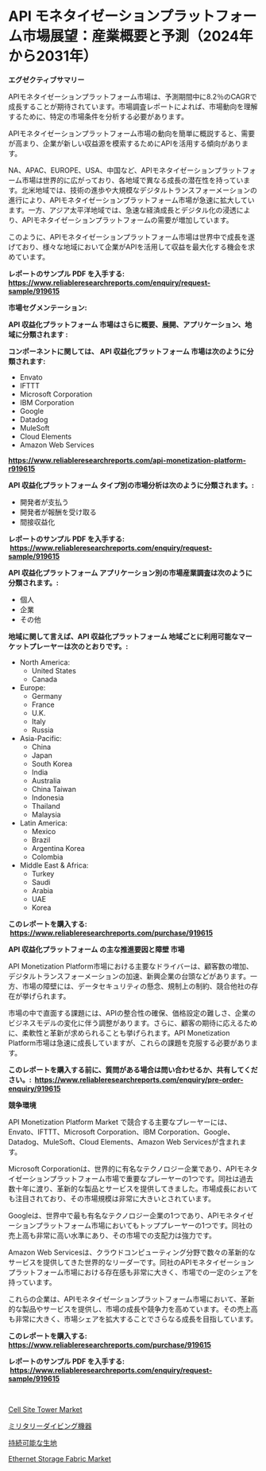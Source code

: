 <p><h1>API モネタイゼーションプラットフォーム市場展望：産業概要と予測（2024年から2031年）</h1></p><p><strong>エグゼクティブサマリー</strong></p>
<p><p>APIモネタイゼーションプラットフォーム市場は、予測期間中に8.2％のCAGRで成長することが期待されています。市場調査レポートによれば、市場動向を理解するために、特定の市場条件を分析する必要があります。</p><p>APIモネタイゼーションプラットフォーム市場の動向を簡単に概説すると、需要が高まり、企業が新しい収益源を模索するためにAPIを活用する傾向があります。</p><p>NA、APAC、EUROPE、USA、中国など、APIモネタイゼーションプラットフォーム市場は世界的に広がっており、各地域で異なる成長の潜在性を持っています。北米地域では、技術の進歩や大規模なデジタルトランスフォーメーションの進行により、APIモネタイゼーションプラットフォーム市場が急速に拡大しています。一方、アジア太平洋地域では、急速な経済成長とデジタル化の浸透により、APIモネタイゼーションプラットフォームの需要が増加しています。</p><p>このように、APIモネタイゼーションプラットフォーム市場は世界中で成長を遂げており、様々な地域において企業がAPIを活用して収益を最大化する機会を求めています。</p></p>
<p><strong>レポートのサンプル PDF を入手する: <a href="https://www.reliableresearchreports.com/enquiry/request-sample/919615">https://www.reliableresearchreports.com/enquiry/request-sample/919615</a></strong></p>
<p><strong>市場セグメンテーション:</strong></p>
<p><strong> API 収益化プラットフォーム 市場はさらに概要、展開、アプリケーション、地域に分類されます :</strong></p>
<p><strong>コンポーネントに関しては、 API 収益化プラットフォーム 市場は次のように分類されます: &nbsp;</strong></p>
<p><ul><li>Envato</li><li>IFTTT</li><li>Microsoft Corporation</li><li>IBM Corporation</li><li>Google</li><li>Datadog</li><li>MuleSoft</li><li>Cloud Elements</li><li>Amazon Web Services</li></ul></p>
<p><strong><a href="https://www.reliableresearchreports.com/api-monetization-platform-r919615">https://www.reliableresearchreports.com/api-monetization-platform-r919615</a></strong></p>
<p><strong> API 収益化プラットフォーム タイプ別の市場分析は次のように分類されます。:</strong></p>
<p><ul><li>開発者が支払う</li><li>開発者が報酬を受け取る</li><li>間接収益化</li></ul></p>
<p><strong>レポートのサンプル PDF を入手する: &nbsp;<a href="https://www.reliableresearchreports.com/enquiry/request-sample/919615">https://www.reliableresearchreports.com/enquiry/request-sample/919615</a></strong></p>
<p><strong> API 収益化プラットフォーム アプリケーション別の市場産業調査は次のように分類されます。:</strong></p>
<p><ul><li>個人</li><li>企業</li><li>その他</li></ul></p>
<p><strong>地域に関して言えば、API 収益化プラットフォーム 地域ごとに利用可能なマーケットプレーヤーは次のとおりです。:</strong></p>
<p><ul>
    <li>
        North America:
        <ul>
            <li>United States</li>
            <li>Canada</li>
        </ul>
    </li>
    <li>
        Europe:
        <ul>
            <li>Germany</li>
            <li>France</li>
            <li>U.K.</li>
            <li>Italy</li>
            <li>Russia</li>
        </ul>
    </li>
    <li>
        Asia-Pacific:
        <ul>
            <li>China</li>
            <li>Japan</li>
            <li>South Korea</li>
            <li>India</li>
            <li>Australia</li>
            <li>China Taiwan</li>
            <li>Indonesia</li>
            <li>Thailand</li>
            <li>Malaysia</li>
        </ul>
    </li>
    <li>
        Latin America:
        <ul>
            <li>Mexico</li>
            <li>Brazil</li>
            <li>Argentina Korea</li>
            <li>Colombia</li>
        </ul>
    </li>
    <li>
        Middle East & Africa:
        <ul>
            <li>Turkey</li>
            <li>Saudi</li>
            <li>Arabia</li>
            <li>UAE</li>
            <li>Korea</li>
        </ul>
    </li>
    </ul></p>
<p><strong>このレポートを購入する: &nbsp;<a href="https://www.reliableresearchreports.com/purchase/919615">https://www.reliableresearchreports.com/purchase/919615</a></strong></p>
<p><strong>API 収益化プラットフォーム の主な推進要因と障壁 市場</strong></p>
<p><p>API Monetization Platform市場における主要なドライバーは、顧客数の増加、デジタルトランスフォーメーションの加速、新興企業の台頭などがあります。一方、市場の障壁には、データセキュリティの懸念、規制上の制約、競合他社の存在が挙げられます。</p><p>市場の中で直面する課題には、APIの整合性の確保、価格設定の難しさ、企業のビジネスモデルの変化に伴う調整があります。さらに、顧客の期待に応えるために、柔軟性と革新が求められることも挙げられます。API Monetization Platform市場は急速に成長していますが、これらの課題を克服する必要があります。</p></p>
<p><strong>このレポートを購入する前に、質問がある場合は問い合わせるか、共有してください。:&nbsp; <a href="https://www.reliableresearchreports.com/enquiry/pre-order-enquiry/919615">https://www.reliableresearchreports.com/enquiry/pre-order-enquiry/919615</a></strong></p>
<p><strong>競争環境</strong></p>
<p><p>API Monetization Platform Market で競合する主要なプレーヤーには、Envato、IFTTT、Microsoft Corporation、IBM Corporation、Google、Datadog、MuleSoft、Cloud Elements、Amazon Web Servicesが含まれます。</p><p>Microsoft Corporationは、世界的に有名なテクノロジー企業であり、APIモネタイゼーションプラットフォーム市場で重要なプレーヤーの1つです。同社は過去数十年に渡り、革新的な製品とサービスを提供してきました。市場成長においても注目されており、その市場規模は非常に大きいとされています。</p><p>Googleは、世界中で最も有名なテクノロジー企業の1つであり、APIモネタイゼーションプラットフォーム市場においてもトッププレーヤーの1つです。同社の売上高も非常に高い水準にあり、その市場での支配力は強力です。</p><p>Amazon Web Servicesは、クラウドコンピューティング分野で数々の革新的なサービスを提供してきた世界的なリーダーです。同社のAPIモネタイゼーションプラットフォーム市場における存在感も非常に大きく、市場での一定のシェアを持っています。</p><p>これらの企業は、APIモネタイゼーションプラットフォーム市場において、革新的な製品やサービスを提供し、市場の成長や競争力を高めています。その売上高も非常に大きく、市場シェアを拡大することでさらなる成長を目指しています。</p></p>
<p><strong>このレポートを購入する: &nbsp; <a href="https://www.reliableresearchreports.com/purchase/919615">https://www.reliableresearchreports.com/purchase/919615</a></strong></p>
<p><strong>レポートのサンプル PDF を入手する: &nbsp;<a href="https://www.reliableresearchreports.com/enquiry/request-sample/919615">https://www.reliableresearchreports.com/enquiry/request-sample/919615</a></strong><strong></strong></p>
<p>&nbsp;</p>
<p><p><a href="https://github.com/seekum/Market-Research-Report-List-2/blob/main/cell-site-tower-market.md">Cell Site Tower Market</a></p><p><a href="https://medium.com/@jaylonlesch1993/%E8%BB%8D%E4%BA%8B%E3%83%80%E3%82%A4%E3%83%93%E3%83%B3%E3%82%B0%E8%A3%85%E5%82%99%E5%B8%82%E5%A0%B4-2031%E5%B9%B4%E3%81%BE%E3%81%A7%E3%81%AE%E6%88%90%E5%8A%9F%E3%81%99%E3%82%8B%E3%83%93%E3%82%B8%E3%83%8D%E3%82%B9%E6%88%A6%E7%95%A5%E3%81%AE%E9%8D%B5%E3%81%AB%E3%81%AA%E3%82%8B%E4%BA%88%E6%B8%AC-f96eb2286753">ミリタリーダイビング機器</a></p><p><a href="https://medium.com/@addiehirthe05/%E6%8C%81%E7%B6%9A%E5%8F%AF%E8%83%BD%E3%81%AA%E3%83%95%E3%82%A1%E3%83%96%E3%83%AA%E3%83%83%E3%82%AF%E5%B8%82%E5%A0%B4%E3%81%AE%E5%B1%95%E6%9C%9B-%E6%A5%AD%E7%95%8C%E3%81%AE%E6%A6%82%E8%A6%81%E3%81%A8%E4%BA%88%E6%B8%AC-2024%E5%B9%B4%E3%81%8B%E3%82%892031%E5%B9%B4-a2efe7ef7ef8">持続可能な生地</a></p><p><a href="https://github.com/nancykennedykellievqfqt2/Market-Research-Report-List-1/blob/main/ethernet-storage-fabric-market.md">Ethernet Storage Fabric Market</a></p></p>